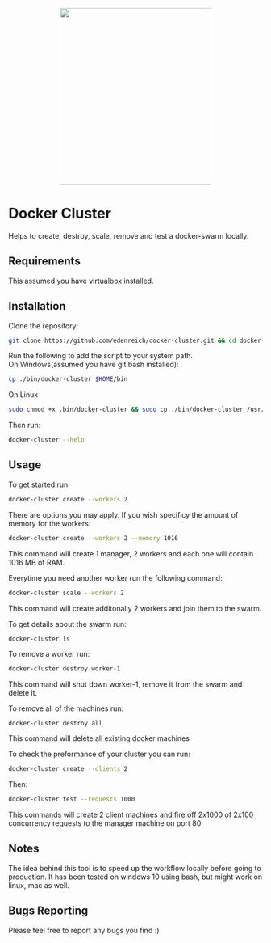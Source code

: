 <p align="center"><img src="https://s17.postimg.org/kwyw37sxb/0_Hl-1_BN46_JLi_Th8_UM.png" width="300" height="350"></p>

# Docker Cluster

Helps to create, destroy, scale, remove and test a docker-swarm locally.

## Requirements

This assumed you have virtualbox installed.

## Installation

Clone the repository:
```sh
git clone https://github.com/edenreich/docker-cluster.git && cd docker-cluster
```

Run the following to add the script to your system path.\
On Windows(assumed you have git bash installed):
```sh
cp ./bin/docker-cluster $HOME/bin
```
On Linux
```sh
sudo chmod +x .bin/docker-cluster && sudo cp ./bin/docker-cluster /usr/bin
```

Then run:
```sh
docker-cluster --help
```

## Usage

To get started run:
```sh
docker-cluster create --workers 2
```

There are options you may apply. 
If you wish specificy the amount of memory for the workers:
```sh
docker-cluster create --workers 2 --memory 1016
```
This command will create 1 manager, 2 workers and each one will contain 1016 MB of RAM.

Everytime you need another worker run the following command:
```sh
docker-cluster scale --workers 2
```
This command will create additonally 2 workers and join them to the swarm.

To get details about the swarm run:
```sh
docker-cluster ls
```

To remove a worker run:
```sh
docker-cluster destroy worker-1
```
This command will shut down worker-1, remove it from the swarm and delete it.

To remove all of the machines run:
```
docker-cluster destroy all
```
This command will delete all existing docker machines

To check the preformance of your cluster you can run:
```sh
docker-cluster create --clients 2
```
Then:
```sh
docker-cluster test --requests 1000
```
This commands will create 2 client machines and fire off 2x1000 of 2x100 concurrency requests to the manager machine on port 80 

## Notes

The idea behind this tool is to speed up the workflow locally before going to production.
It has been tested on windows 10 using bash, but might work on linux, mac as well.

## Bugs Reporting

Please feel free to report any bugs you find :)
